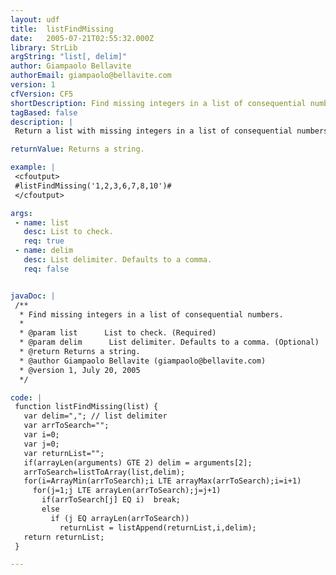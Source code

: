 ```yaml
---
layout: udf
title:  listFindMissing
date:   2005-07-21T02:55:32.000Z
library: StrLib
argString: "list[, delim]"
author: Giampaolo Bellavite
authorEmail: giampaolo@bellavite.com
version: 1
cfVersion: CF5
shortDescription: Find missing integers in a list of consequential numbers.
tagBased: false
description: |
 Return a list with missing integers in a list of consequential numbers, starting from the minimum integer in the list and ending to the maximum one.

returnValue: Returns a string.

example: |
 <cfoutput>
 #listFindMissing('1,2,3,6,7,8,10')#
 </cfoutput>

args:
 - name: list
   desc: List to check.
   req: true
 - name: delim
   desc: List delimiter. Defaults to a comma.
   req: false


javaDoc: |
 /**
  * Find missing integers in a list of consequential numbers.
  * 
  * @param list      List to check. (Required)
  * @param delim      List delimiter. Defaults to a comma. (Optional)
  * @return Returns a string. 
  * @author Giampaolo Bellavite (giampaolo@bellavite.com) 
  * @version 1, July 20, 2005 
  */

code: |
 function listFindMissing(list) {
   var delim=","; // list delimiter
   var arrToSearch=""; 
   var i=0;
   var j=0;    
   var returnList="";
   if(arrayLen(arguments) GTE 2) delim = arguments[2];
   arrToSearch=listToArray(list,delim);
   for(i=ArrayMin(arrToSearch);i LTE arrayMax(arrToSearch);i=i+1)
     for(j=1;j LTE arrayLen(arrToSearch);j=j+1) 
       if(arrToSearch[j] EQ i)  break;
       else 
         if (j EQ arrayLen(arrToSearch))
           returnList = listAppend(returnList,i,delim);
   return returnList;
 }

---
```


